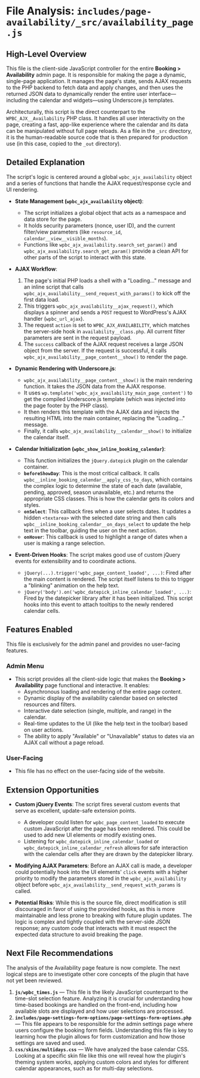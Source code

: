 # File Analysis: `includes/page-availability/_src/availability_page.js`

## High-Level Overview

This file is the client-side JavaScript controller for the entire **Booking > Availability** admin page. It is responsible for making the page a dynamic, single-page application. It manages the page's state, sends AJAX requests to the PHP backend to fetch data and apply changes, and then uses the returned JSON data to dynamically render the entire user interface—including the calendar and widgets—using Underscore.js templates.

Architecturally, this script is the direct counterpart to the `WPBC_AJX__Availability` PHP class. It handles all user interactivity on the page, creating a fast, app-like experience where the calendar and its data can be manipulated without full page reloads. As a file in the `_src` directory, it is the human-readable source code that is then prepared for production use (in this case, copied to the `_out` directory).

## Detailed Explanation

The script's logic is centered around a global `wpbc_ajx_availability` object and a series of functions that handle the AJAX request/response cycle and UI rendering.

-   **State Management (`wpbc_ajx_availability` object)**:
    -   The script initializes a global object that acts as a namespace and data store for the page.
    -   It holds security parameters (nonce, user ID), and the current filter/view parameters (like `resource_id`, `calendar__view__visible_months`).
    -   Functions like `wpbc_ajx_availability.search_set_param()` and `wpbc_ajx_availability.search_get_param()` provide a clean API for other parts of the script to interact with this state.

-   **AJAX Workflow**:
    1.  The page's initial PHP loads a shell with a "Loading..." message and an inline script that calls `wpbc_ajx_availability__send_request_with_params()` to kick off the first data load.
    2.  This triggers `wpbc_ajx_availability__ajax_request()`, which displays a spinner and sends a `POST` request to WordPress's AJAX handler (`wpbc_url_ajax`).
    3.  The request `action` is set to `WPBC_AJX_AVAILABILITY`, which matches the server-side hook in `availability__class.php`. All current filter parameters are sent in the request payload.
    4.  The `success` callback of the AJAX request receives a large JSON object from the server. If the request is successful, it calls `wpbc_ajx_availability__page_content__show()` to render the page.

-   **Dynamic Rendering with Underscore.js**:
    -   `wpbc_ajx_availability__page_content__show()` is the main rendering function. It takes the JSON data from the AJAX response.
    -   It uses `wp.template('wpbc_ajx_availability_main_page_content')` to get the compiled Underscore.js template (which was injected into the page footer by the PHP class).
    -   It then renders this template with the AJAX data and injects the resulting HTML into the main container, replacing the "Loading..." message.
    -   Finally, it calls `wpbc_ajx_availability__calendar__show()` to initialize the calendar itself.

-   **Calendar Initialization (`wpbc_show_inline_booking_calendar`)**:
    -   This function initializes the `jQuery.datepick` plugin on the calendar container.
    -   **`beforeShowDay`**: This is the most critical callback. It calls `wpbc__inline_booking_calendar__apply_css_to_days`, which contains the complex logic to determine the state of each date (available, pending, approved, season unavailable, etc.) and returns the appropriate CSS classes. This is how the calendar gets its colors and styles.
    -   **`onSelect`**: This callback fires when a user selects dates. It updates a hidden `<textarea>` with the selected date string and then calls `wpbc__inline_booking_calendar__on_days_select` to update the help text in the toolbar, guiding the user on the next action.
    -   **`onHover`**: This callback is used to highlight a range of dates when a user is making a range selection.

-   **Event-Driven Hooks**: The script makes good use of custom jQuery events for extensibility and to coordinate actions.
    -   `jQuery(...).trigger('wpbc_page_content_loaded', ...)`: Fired after the main content is rendered. The script itself listens to this to trigger a "blinking" animation on the help text.
    -   `jQuery('body').on('wpbc_datepick_inline_calendar_loaded', ...)`: Fired by the datepicker library after it has been initialized. This script hooks into this event to attach tooltips to the newly rendered calendar cells.

## Features Enabled

This file is exclusively for the admin panel and provides no user-facing features.

### Admin Menu

-   This script provides all the client-side logic that makes the **Booking > Availability** page functional and interactive. It enables:
    -   Asynchronous loading and rendering of the entire page content.
    -   Dynamic display of the availability calendar based on selected resources and filters.
    -   Interactive date selection (single, multiple, and range) in the calendar.
    -   Real-time updates to the UI (like the help text in the toolbar) based on user actions.
    -   The ability to apply "Available" or "Unavailable" status to dates via an AJAX call without a page reload.

### User-Facing

-   This file has no effect on the user-facing side of the website.

## Extension Opportunities

-   **Custom jQuery Events**: The script fires several custom events that serve as excellent, update-safe extension points.
    -   A developer could listen for `wpbc_page_content_loaded` to execute custom JavaScript after the page has been rendered. This could be used to add new UI elements or modify existing ones.
    -   Listening for `wpbc_datepick_inline_calendar_loaded` or `wpbc_datepick_inline_calendar_refresh` allows for safe interaction with the calendar cells after they are drawn by the datepicker library.

-   **Modifying AJAX Parameters**: Before an AJAX call is made, a developer could potentially hook into the UI elements' `click` events with a higher priority to modify the parameters stored in the `wpbc_ajx_availability` object before `wpbc_ajx_availability__send_request_with_params` is called.

-   **Potential Risks**: While this is the source file, direct modification is still discouraged in favor of using the provided hooks, as this is more maintainable and less prone to breaking with future plugin updates. The logic is complex and tightly coupled with the server-side JSON response; any custom code that interacts with it must respect the expected data structure to avoid breaking the page.

## Next File Recommendations

The analysis of the Availability page feature is now complete. The next logical steps are to investigate other core concepts of the plugin that have not yet been reviewed.

1.  **`js/wpbc_times.js`** — This file is the likely JavaScript counterpart to the time-slot selection feature. Analyzing it is crucial for understanding how time-based bookings are handled on the front-end, including how available slots are displayed and how user selections are processed.
2.  **`includes/page-settings-form-options/page-settings-form-options.php`** — This file appears to be responsible for the admin settings page where users configure the booking form fields. Understanding this file is key to learning how the plugin allows for form customization and how those settings are saved and used.
3.  **`css/skins/multidays.css`** — We have analyzed the base calendar CSS. Looking at a specific skin file like this one will reveal how the plugin's theming system works, applying custom colors and styles for different calendar appearances, such as for multi-day selections.
